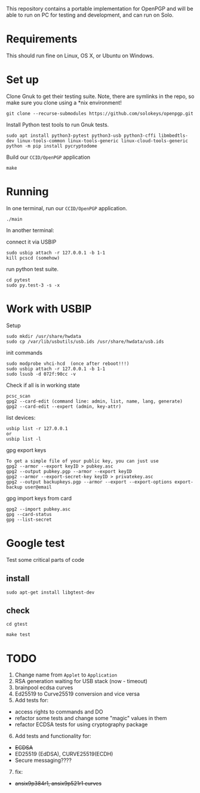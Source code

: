 This repository contains a portable implementation for OpenPGP and will be
able to run on PC for testing and development, and can run on Solo.

# Requirements

This should run fine on Linux, OS X, or Ubuntu on Windows.

# Set up

Clone Gnuk to get their testing suite.  Note, there are symlinks in the repo, so
make sure you clone using a \*nix environment!

```
git clone --recurse-submodules https://github.com/solokeys/openpgp.git
```

Install Python test tools to run Gnuk tests.

```
sudo apt install python3-pytest python3-usb python3-cffi libmbedtls-dev linux-tools-common linux-tools-generic linux-cloud-tools-generic
python -m pip install pycryptodome
```

Build our `CCID/OpenPGP` application

```
make
```

# Running

In one terminal, run our `CCID/OpenPGP` application.

```
./main
```

In another terminal: 

connect it via USBIP

```
sudo usbip attach -r 127.0.0.1 -b 1-1
kill pcscd (somehow)
```

run python test suite.

```
cd pytest 
sudo py.test-3 -s -x
```

# Work with USBIP

Setup
```
sudo mkdir /usr/share/hwdata
sudo cp /var/lib/usbutils/usb.ids /usr/share/hwdata/usb.ids
```

init commands
```
sudo modprobe vhci-hcd  (once after reboot!!!)
sudo usbip attach -r 127.0.0.1 -b 1-1
sudo lsusb -d 072f:90cc -v
```

Check if all is in working state

```
pcsc_scan
gpg2 --card-edit (command line: admin, list, name, lang, generate)
gpg2 --card-edit --expert (admin, key-attr)
```

list devices:
```
usbip list -r 127.0.0.1
or
usbip list -l
```

gpg export keys
```
To get a simple file of your public key, you can just use 
gpg2 --armor --export keyID > pubkey.asc
gpg2 --output pubkey.pgp --armor --export keyID
gpg2 --armor --export-secret-key keyID > privatekey.asc
gpg2 --output backupkeys.pgp --armor --export --export-options export-backup user@email
```

gpg import keys from card
```
gpg2 --import pubkey.asc
gpg --card-status
gpg --list-secret
```

# Google test

Test some critical parts of code

## install

`sudo apt-get install libgtest-dev`

## check

`cd gtest`

`make test`

# TODO

1. Change name from `Applet` to `Application`
2. RSA generation waiting for USB stack (now - timeout)
3. brainpool ecdsa curves
4. Ed25519 to Curve25519 conversion and vice versa
5. Add tests for:
  - access rights to commands and DO
  - refactor some tests and change some "magic" values in them
  - refactor ECDSA tests for using cryptography package
6. Add tests and functionality for:
  - ~~ECDSA~~
  - ED25519 (EdDSA), CURVE25519(ECDH)
  - Secure messaging????
7. fix:
  - ~~ansix9p384r1, ansix9p521r1 curves~~

